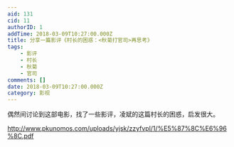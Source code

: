 ```yaml
---
aid: 131
cid: 11
authorID: 1
addTime: 2018-03-09T10:27:00.000Z
title: 分享一篇影评《村长的困惑：<秋菊打官司>再思考》
tags:
    - 影评
    - 村长
    - 秋菊
    - 官司
comments: []
date: 2018-03-09T10:27:00.000Z
category: 影视
---
```


偶然间讨论到这部电影，找了一些影评，凌斌的这篇村长的困惑，启发很大。

http://www.pkunomos.com/uploads/yjsk/zzyfvpl/1/%E5%87%8C%E6%96%8C.pdf
